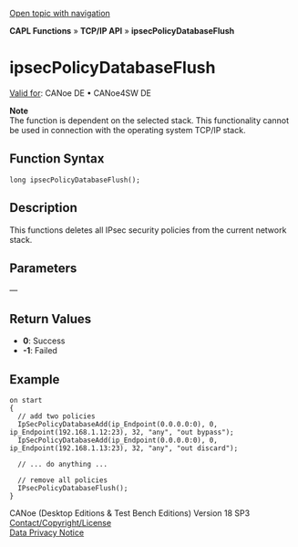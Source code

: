 [Open topic with navigation](../../../../../CANoeDEFamily.htm#Topics/CAPLFunctions/TCPIPAPI/Functions/CAPLfunctionIpsecPolicyDatabaseFlush.md)

**CAPL Functions** » **TCP/IP API** » **ipsecPolicyDatabaseFlush**

# ipsecPolicyDatabaseFlush

[Valid for](../../../Shared/FeatureAvailability.md): CANoe DE • CANoe4SW DE

**Note**  
The function is dependent on the selected stack. This functionality cannot be used in connection with the operating system TCP/IP stack.

## Function Syntax

```plaintext
long ipsecPolicyDatabaseFlush();
```

## Description

This functions deletes all IPsec security policies from the current network stack.

## Parameters

—

## Return Values

- **0**: Success
- **-1**: Failed

## Example

```plaintext
on start
{
  // add two policies
  IpSecPolicyDatabaseAdd(ip_Endpoint(0.0.0.0:0), 0, ip_Endpoint(192.168.1.12:23), 32, "any", "out bypass");
  IpSecPolicyDatabaseAdd(ip_Endpoint(0.0.0.0:0), 0, ip_Endpoint(192.168.1.13:23), 32, "any", "out discard");

  // ... do anything ...

  // remove all policies
  IPsecPolicyDatabaseFlush();
}
```

CANoe (Desktop Editions & Test Bench Editions) Version 18 SP3  
[Contact/Copyright/License](../../../Shared/ContactCopyrightLicense.md)  
[Data Privacy Notice](https://www.vector.com/int/en/company/get-info/privacy-policy/)
